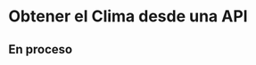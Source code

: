 # Obtener el Clima desde una API

## En proceso

<!--

https://github.com/juanpablogdl/clima_react


npx create-react-app obtener-clima-desde-api


Obtener el Clima desde una API



Obtener el Clima desde una API


Obtener-Clima-desde-API--React
-->